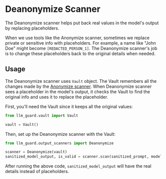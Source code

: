 # Deanonymize Scanner

The Deanonymize scanner helps put back real values in the model's output by replacing placeholders.

When we use tools like the Anonymize scanner, sometimes we replace private or sensitive info with placeholders. For
example, a name like "John Doe" might become `[REDACTED_PERSON_1]`. The Deanonymize scanner's job is to change these
placeholders back to the original details when needed.

## Usage

The Deanonymize scanner uses `Vault` object. The Vault remembers all the changes made by
the [Anonymize scanner](../input_scanners/anonymize.md). When Deanonymize scanner sees a placeholder in the model's
output, it checks the Vault to find the original info and uses it to replace the placeholder.

First, you'll need the Vault since it keeps all the original values:

```python
from llm_guard.vault import Vault

vault = Vault()
```

Then, set up the Deanonymize scanner with the Vault:

```python
from llm_guard.output_scanners import Deanonymize

scanner = Deanonymize(vault)
sanitized_model_output, is_valid = scanner.scan(sanitized_prompt, model_output)
```

After running the above code, `sanitized_model_output` will have the real details instead of placeholders.
